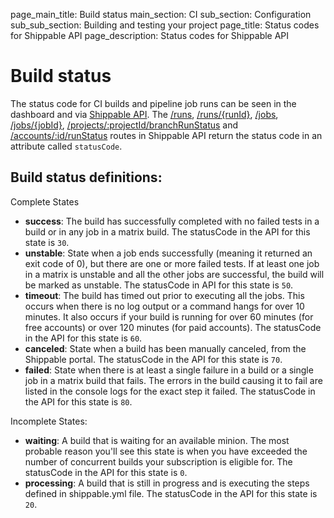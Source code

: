 page_main_title: Build status
main_section: CI
sub_section: Configuration
sub_sub_section: Building and testing your project
page_title: Status codes for Shippable API
page_description: Status codes for Shippable API

# Build status

The status code for CI builds and pipeline job runs can be seen in the dashboard and via [Shippable API](/platform/api/api-overview/). The [/runs](/platform/api/api-overview/#!/Runs/get_runs),  [/runs/{runId}](/platform/api/api-overview/#!/Runs/get_runs_runId),  [/jobs](/platform/api/api-overview/#!/Jobs/get_jobs), [/jobs/{jobId}](/platform/api/api-overview/#!/Jobs/get_jobs_jobId), [/projects/:projectId/branchRunStatus](/platform/api/api-overview/#!/Projects/get_projects_projectId_branchRunStatus) and [/accounts/:id/runStatus](/platform/api/api-overview/#!/Accounts/get_accounts_accountId_runStatus) routes in Shippable API return the status code in an attribute called `statusCode`.

## Build status definitions:
Complete States

- **success**: The build has successfully completed with no failed tests in a build or in any job in a matrix build. The statusCode in the API for this state is `30`.
- **unstable**: State when a job ends successfully (meaning it returned an exit code of 0), but there are one or more failed tests. If at least one job in a matrix is unstable and all the other jobs are successful, the build will be marked as unstable. The statusCode in API for this state is `50`.
- **timeout**: The build has timed out prior to executing all the jobs. This occurs  when there is no log output or a command hangs for over 10 minutes. It also occurs if your build is running for over 60 minutes (for free accounts) or over 120 minutes (for paid accounts). The statusCode in the API for this state is `60`.
- **canceled**: State when a build has been manually canceled, from the Shippable portal. The statusCode in the API for this state is `70`.
- **failed**: State when there is at least a single failure in a build or a single job in a matrix build that fails. The errors in the build causing it to fail are listed in the console logs for the exact step it failed. The statusCode in the API for this state is `80`.

Incomplete States:

- **waiting**: A build that is waiting for an available minion. The most probable reason you'll see this state is when you have exceeded the number of concurrent builds your subscription is eligible for. The statusCode in the API for this state is `0`.
- **processing**: A build that is still in progress and is executing the steps defined in shippable.yml file. The statusCode in the API for this state is `20`.
